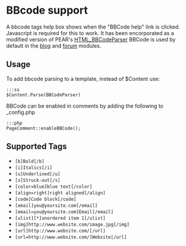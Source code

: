 # BBcode support

A bbcode tags help box shows when the "BBCode help" link is clicked. Javascript is required for this to work. 
It has been encorporated as a modified version of PEAR's [HTML_BBCodeParser](http://pear.php.net/package/HTML_BBCodeParser)
BBCode is used by default in the [blog](http://silverstripe.org/blog-module) and 
[forum](http://silverstripe.org/forum-module) modules.

## Usage

To add bbcode parsing to a template, instead of $Content use:

	:::ss
	$Content.Parse(BBCodeParser)


BBCode can be enabled in comments by adding the following to _config.php

	:::php
	PageComment::enableBBCode();


## Supported Tags

- `[b]Bold[/b]`
- `[i]Italics[/i]`
- `[u]Underlined[/u]`
- `[s]Struck-out[/s]`
- `[color=blue]blue text[/color]`
- `[align=right]right aligned[/align]`
- `[code]Code block[/code]`
- `[email]you@yoursite.com[/email]`
- `[email=you@yoursite.com]Email[/email]`
- `[ulist][*]unordered item 1[/ulist]`
- `[img]http://www.website.com/image.jpg[/img]`
- `[url]http://www.website.com/[/url]`
- `[url=http://www.website.com/]Website[/url]`
